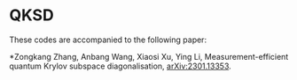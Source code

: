 # QKSD
These codes are accompanied to the following paper:

*Zongkang Zhang, Anbang Wang, Xiaosi Xu, Ying Li, Measurement-efficient quantum Krylov subspace diagonalisation, [arXiv:2301.13353](https://arxiv.org/abs/2301.13353).
